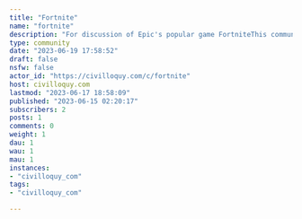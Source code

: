 ```yaml
---
title: "Fortnite" 
name: "fortnite"
description: "For discussion of Epic's popular game FortniteThis community is not affiliated with Epic in any respect."
type: community
date: "2023-06-19 17:58:52"
draft: false
nsfw: false
actor_id: "https://civilloquy.com/c/fortnite"
host: civilloquy.com
lastmod: "2023-06-17 18:58:09"
published: "2023-06-15 02:20:17"
subscribers: 2
posts: 1
comments: 0
weight: 1
dau: 1
wau: 1
mau: 1
instances:
- "civilloquy_com"
tags: 
- "civilloquy_com"

---
```

